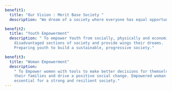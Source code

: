 ```yaml
---
benefit1:
  title: "Our Vision : Merit Base Society "
  description: "We dream of a society where everyone has equal opportunity to succeed. A society that prioritises merit, dedication and hard-work over wealth, social status and connections."

benefit2:
  title: "Youth Empowerment"
  description: " To empower Youth from socially, physically and economically
    disadvantaged sections of society and provide wings their dreams.
    Preparing youth to build a sustainable, progressive society."

benefit3:
  title: "Woman Empowerment"
  description:
    " To Empower women with tools to make better decisions for themselves,
    their families and drive a positive social change. Empowered woman are
    essential for a strong and resilient society."
---
```

